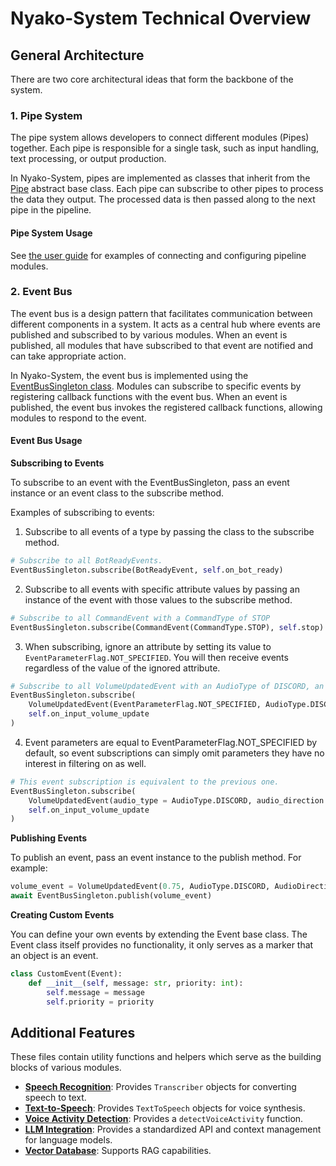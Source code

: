 # Nyako-System Technical Overview

## General Architecture

There are two core architectural ideas that form the backbone of the system.

### 1. Pipe System

The pipe system allows developers to connect different modules (Pipes) together. Each pipe is responsible for a single task, such as input handling, text processing, or output production.

In Nyako-System, pipes are implemented as classes that inherit from the [Pipe](/pipesys/Pipe.py) abstract base class. Each pipe can subscribe to other pipes to process the data they output. The processed data is then passed along to the next pipe in the pipeline.

#### Pipe System Usage

See [the user guide](/docs/CONFIGURING.md) for examples of connecting and configuring pipeline modules.

### 2. Event Bus

The event bus is a design pattern that facilitates communication between different components in a system. It acts as a central hub where events are published and subscribed to by various modules. When an event is published, all modules that have subscribed to that event are notified and can take appropriate action.

In Nyako-System, the event bus is implemented using the [EventBusSingleton class](/event_system/EventBusSingleton.py). Modules can subscribe to specific events by registering callback functions with the event bus. When an event is published, the event bus invokes the registered callback functions, allowing modules to respond to the event.

#### Event Bus Usage

**Subscribing to Events**

To subscribe to an event with the EventBusSingleton, pass an event instance or an event class to the subscribe method.

Examples of subscribing to events:

1. Subscribe to all events of a type by passing the class to the subscribe method.

```python
# Subscribe to all BotReadyEvents.
EventBusSingleton.subscribe(BotReadyEvent, self.on_bot_ready)
```

2. Subscribe to all events with specific attribute values by passing an instance of the event with those values to the subscribe method.

```python
# Subscribe to all CommandEvent with a CommandType of STOP
EventBusSingleton.subscribe(CommandEvent(CommandType.STOP), self.stop)
```

3. When subscribing, ignore an attribute by setting its value to `EventParameterFlag.NOT_SPECIFIED`. You will then receive events regardless of the value of the ignored attribute.

```python
# Subscribe to all VolumeUpdatedEvent with an AudioType of DISCORD, an AudioDirection of INPUT, and indicate we don't care about the value of the first parameter.
EventBusSingleton.subscribe(
    VolumeUpdatedEvent(EventParameterFlag.NOT_SPECIFIED, AudioType.DISCORD, AudioDirection.INPUT),
    self.on_input_volume_update
)
```

4. Event parameters are equal to EventParameterFlag.NOT_SPECIFIED by default, so event subscriptions can simply omit parameters they have no interest in filtering on as well.

```python
# This event subscription is equivalent to the previous one.
EventBusSingleton.subscribe(
    VolumeUpdatedEvent(audio_type = AudioType.DISCORD, audio_direction = AudioDirection.INPUT),
    self.on_input_volume_update
)
```

**Publishing Events**

To publish an event, pass an event instance to the publish method. For example:

```python
volume_event = VolumeUpdatedEvent(0.75, AudioType.DISCORD, AudioDirection.OUTPUT)
await EventBusSingleton.publish(volume_event)
```

**Creating Custom Events**

You can define your own events by extending the Event base class. The Event class itself provides no functionality, it only serves as a marker that an object is an event.

```python
class CustomEvent(Event):
    def __init__(self, message: str, priority: int):
        self.message = message
        self.priority = priority
```

## Additional Features

These files contain utility functions and helpers which serve as the building blocks of various modules.

- [**Speech Recognition**](/Transcribers.py): Provides `Transcriber` objects for converting speech to text.
- [**Text-to-Speech**](/TTS.py): Provides `TextToSpeech` objects for voice synthesis.
- [**Voice Activity Detection**](/VAD_utils.py): Provides a `detectVoiceActivity` function.
- [**LLM Integration**](/LLM/nyako_llm.py): Provides a standardized API and context management for language models.
- [**Vector Database**](/vectordb/RAG_utils.py): Supports RAG capabilities.
